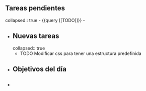 ## Tareas pendientes
collapsed:: true
	- {{query [[TODO]]}}
	-
- ## Nuevas tareas
  collapsed:: true
	- TODO Modificar css para tener una estructura predefinida
- ## Objetivos del día
- ##
